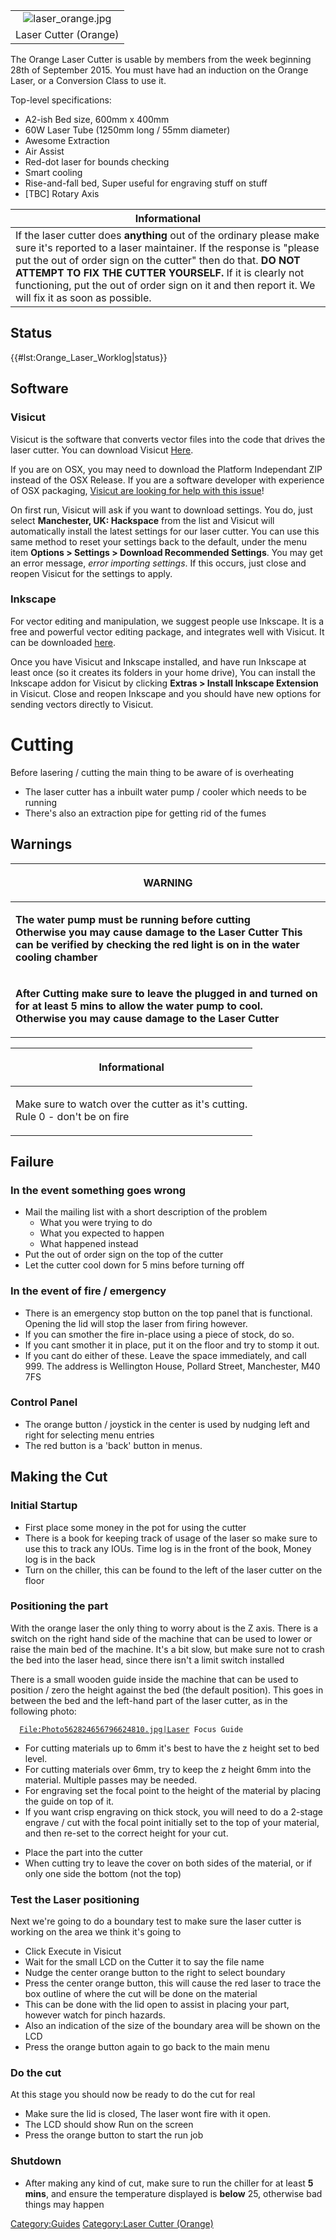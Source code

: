 |                                                               |
|:-------------------------------------------------------------:|
|           ![](laser_orange.jpg "laser_orange.jpg")            |
| <categorytree mode=pages>Laser Cutter (Orange)</categorytree> |

The Orange Laser Cutter is usable by members from the week beginning
28th of September 2015. You must have had an induction on the Orange
Laser, or a Conversion Class to use it.

Top-level specifications:

-   A2-ish Bed size, 600mm x 400mm
-   60W Laser Tube (1250mm long / 55mm diameter)
-   Awesome Extraction
-   Air Assist
-   Red-dot laser for bounds checking
-   Smart cooling
-   Rise-and-fall bed, Super useful for engraving stuff on stuff
-   \[TBC\] Rotary Axis

| Informational                                                                                                                                                                                                                                                                                                                                                              |
|----------------------------------------------------------------------------------------------------------------------------------------------------------------------------------------------------------------------------------------------------------------------------------------------------------------------------------------------------------------------------|
| If the laser cutter does **anything** out of the ordinary please make sure it's reported to a laser maintainer. If the response is "please put the out of order sign on the cutter" then do that. **DO NOT ATTEMPT TO FIX THE CUTTER YOURSELF.** If it is clearly not functioning, put the out of order sign on it and then report it. We will fix it as soon as possible. |

Status
------

{{\#lst:Orange_Laser_Worklog\|status}}

Software
--------

### Visicut

Visicut is the software that converts vector files into the code that
drives the laser cutter. You can download Visicut
[Here](http://download.visicut.org/develop).

If you are on OSX, you may need to download the Platform Independant ZIP
instead of the OSX Release. If you are a software developer with
experience of OSX packaging, [Visicut are looking for help with this
issue](https://github.com/t-oster/VisiCut/issues/171)!

On first run, Visicut will ask if you want to download settings. You do,
just select **Manchester, UK: Hackspace** from the list and Visicut will
automatically install the latest settings for our laser cutter. You can
use this same method to reset your settings back to the default, under
the menu item **Options &gt; Settings &gt; Download Recommended
Settings**. You may get an error message, *error importing settings*. If
this occurs, just close and reopen Visicut for the settings to apply.

### Inkscape

For vector editing and manipulation, we suggest people use Inkscape. It
is a free and powerful vector editing package, and integrates well with
Visicut. It can be downloaded [here](https://inkscape.org/en/download/).

Once you have Visicut and Inkscape installed, and have run Inkscape at
least once (so it creates its folders in your home drive), You can
install the Inkscape addon for Visicut by clicking **Extras &gt; Install
Inkscape Extension** in Visicut. Close and reopen Inkscape and you
should have new options for sending vectors directly to Visicut.

Cutting
=======

Before lasering / cutting the main thing to be aware of is overheating

-   The laser cutter has a inbuilt water pump / cooler which needs to be
    running
-   There's also an extraction pipe for getting rid of the fumes

Warnings
--------

<table>
<thead>
<tr class="header">
<th><p>WARNING</p></th>
</tr>
</thead>
<tbody>
<tr class="odd">
<td><p><strong>The water pump must be running before cutting</strong><br />
<strong>Otherwise you may cause damage to the Laser Cutter</strong> <strong>This can be verified by checking the red light is on in the water cooling chamber</strong></p></td>
</tr>
<tr class="even">
<td><p><strong>After Cutting make sure to leave the plugged in and turned on for at least 5 mins to allow the water pump to cool.</strong><br />
<strong>Otherwise you may cause damage to the Laser Cutter</strong></p></td>
</tr>
</tbody>
</table>

<table>
<thead>
<tr class="header">
<th><p>Informational</p></th>
</tr>
</thead>
<tbody>
<tr class="odd">
<td><p>Make sure to watch over the cutter as it's cutting.<br />
Rule 0 - don't be on fire</p></td>
</tr>
</tbody>
</table>

Failure
-------

### In the event something goes wrong

-   Mail the mailing list with a short description of the problem
    -   What you were trying to do
    -   What you expected to happen
    -   What happened instead
-   Put the out of order sign on the top of the cutter
-   Let the cutter cool down for 5 mins before turning off

### In the event of fire / emergency

-   There is an emergency stop button on the top panel that is
    functional. Opening the lid will stop the laser from firing however.
-   If you can smother the fire in-place using a piece of stock, do so.
-   If you cant smother it in place, put it on the floor and try to
    stomp it out.
-   If you cant do either of these. Leave the space immediately, and
    call 999. The address is Wellington House, Pollard Street,
    Manchester, M40 7FS

### Control Panel

-   The orange button / joystick in the center is used by nudging left
    and right for selecting menu entries
-   The red button is a 'back' button in menus.

Making the Cut
--------------

### Initial Startup

-   First place some money in the pot for using the cutter
-   There is a book for keeping track of usage of the laser so make sure
    to use this to track any IOUs. Time log is in the front of the book,
    Money log is in the back
-   Turn on the chiller, this can be found to the left of the laser
    cutter on the floor

### Positioning the part

With the orange laser the only thing to worry about is the Z axis. There
is a switch on the right hand side of the machine that can be used to
lower or raise the main bed of the machine. It's a bit slow, but make
sure not to crash the bed into the laser head, since there isn't a limit
switch installed

There is a small wooden guide inside the machine that can be used to
position / zero the height against the bed (the default position). This
goes in between the bed and the left-hand part of the laser cutter, as
in the following photo:

`  `[`File:Photo562824656796624810.jpg|Laser`](File:Photo562824656796624810.jpg%7CLaser)` Focus Guide`

-   For cutting materials up to 6mm it's best to have the z height set
    to bed level.
-   For cutting materials over 6mm, try to keep the z height 6mm into
    the material. Multiple passes may be needed.
-   For engraving set the focal point to the height of the material by
    placing the guide on top of it.
-   If you want crisp engraving on thick stock, you will need to do a
    2-stage engrave / cut with the focal point initially set to the top
    of your material, and then re-set to the correct height for your
    cut.

<!-- -->

-   Place the part into the cutter
-   When cutting try to leave the cover on both sides of the material,
    or if only one side the bottom (not the top)

### Test the Laser positioning

Next we're going to do a boundary test to make sure the laser cutter is
working on the area we think it's going to

-   Click Execute in Visicut
-   Wait for the small LCD on the Cutter it to say the file name
-   Nudge the center orange button to the right to select boundary
-   Press the center orange button, this will cause the red laser to
    trace the box outline of where the cut will be done on the material
-   This can be done with the lid open to assist in placing your part,
    however watch for pinch hazards.
-   Also an indication of the size of the boundary area will be shown on
    the LCD
-   Press the orange button again to go back to the main menu

### Do the cut

At this stage you should now be ready to do the cut for real

-   Make sure the lid is closed, The laser wont fire with it open.
-   The LCD should show Run on the screen
-   Press the orange button to start the run job

### Shutdown

-   After making any kind of cut, make sure to run the chiller for at
    least **5 mins**, and ensure the temperature displayed is **below**
    25, otherwise bad things may happen

[Category:Guides](Category:Guides "wikilink") [Category:Laser Cutter
(Orange)](Category:Laser_Cutter_(Orange) "wikilink")